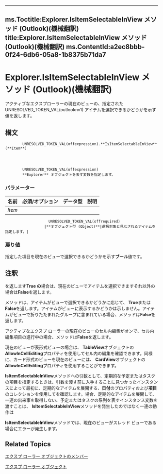 

---
ms.Toctitle:Explorer.IsItemSelectableInView メソッド (Outlook)(機械翻訳)
title:Explorer.IsItemSelectableInView メソッド (Outlook)(機械翻訳)
ms.ContentId:a2ec8bbb-0f24-6db6-05a8-1b8375b71da7
---
# Explorer.IsItemSelectableInView メソッド (Outlook)(機械翻訳)




アクティブなエクスプローラーの現在のビューの、指定された UNRESOLVED_TOKEN_VAL(outlooknv1) アイテムを選択できるかどうかを示す値を返します。

## 構文

            UNRESOLVED_TOKEN_VAL(offexpression).**IsItemSelectableInView**(**Item**)




            UNRESOLVED_TOKEN_VAL(offexpression)
            **Explorer** オブジェクトを表す変数を指定します。

### パラメーター

|**名前**|**必須/オプション**|**データ型**|**説明**|
|---|---|---|---|
|*Item*|
                        UNRESOLVED_TOKEN_VAL(offrequired)
                      |**オブジェクト型 (Object)**|選択対象と見なされるアイテムを指定します。|



### 戻り値
指定した項目を現在のビューで選択できるかどうかを示す**ブール**値です。





## 注釈
を返します**True の**場合は、現在のビューでアイテムを選択できますそれ以外の場合は**False**を返します。



メソッドは、アイテムがビューで選択できるかどうかに応じて、 **True**または**False**を返します。アイテムがビューに表示するかどうかは示しません。アイテムがビューで折りたたまれたグループに含まれている場合、メソッドは**False**を返します。



アクティブなエクスプ ローラーの現在のビューのセル内編集がオンで、セル内編集項目の進行中の場合、メソッドは**False**を返します。



 現在のビューが表形式ビューの場合は、 **TableView**オブジェクトの**AllowInCellEditing**プロパティを使用してセル内の編集を確認できます。同様に、カード形式のビューを現在のビューには、 **CardView**オブジェクトの**AllowInCellEditing**プロパティを使用することができます。



**IsItemSelectableInView**メソッドへの引数として、定期的な予定またはタスクの項目を指定するときは、引数を渡す前に入手することに見つかったインスタンスによって最初に、定期的なアイテムを展開する、**日付**のプロパティおよび**項目**のコレクションを使用してを確認します。場合、定期的なアイテムを展開して、一連の出来事を取得しない、予定またはタスクの系列を表すインスタンス変数を渡すことは、 **IsItemSelectableInView**メソッドを発生したのではなく一連の動作は



**IsItemSelectableInView**メソッドでは、現在のビューがスレッド ビューである場合にエラーが発生します。



## Related Topics

[エクスプ ローラー オブジェクトのメンバー](4412c507-4dcd-6005-b9c8-11824624250d.md)

[エクスプ ローラー オブジェクト](026591e5-049f-503a-4166-34e6dbc225fb.md)




